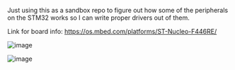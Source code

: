 Just using this as a sandbox repo to figure out how some of the peripherals on the STM32 works so I can write proper drivers out of them.

Link for board info: https://os.mbed.com/platforms/ST-Nucleo-F446RE/

![image](https://github.com/user-attachments/assets/4ae4c982-af1d-450d-b0bb-d11b828bc822)

![image](https://github.com/user-attachments/assets/4e834bec-405f-4b04-b2a1-9756daf6e3b9)
